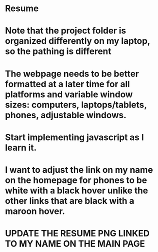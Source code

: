 # Resume

# Note that the project folder is organized differently on my laptop, so the pathing is different

# The webpage needs to be better formatted at a later time for all platforms and variable window sizes: computers, laptops/tablets, phones, adjustable windows.

# Start implementing javascript as I learn it.

# I want to adjust the link on my name on the homepage for phones to be white with a black hover unlike the other links that are black with a maroon hover.

# UPDATE THE RESUME PNG LINKED TO MY NAME ON THE MAIN PAGE
